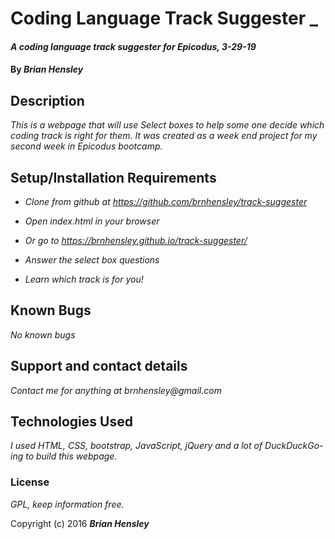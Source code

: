# Coding Language Track Suggester _

#### _A coding language track suggester for Epicodus, 3-29-19_

#### By _**Brian Hensley**_

## Description

_This is a webpage that will use Select boxes to help some one decide which coding track is right for them. It was created as a week end project for my second week in Epicodus bootcamp._

## Setup/Installation Requirements

* _Clone from github at https://github.com/brnhensley/track-suggester_

* _Open index.html in your browser_

* _Or go to https://brnhensley.github.io/track-suggester/_

* _Answer the select box questions_

* _Learn which track is for you!_

## Known Bugs

_No known bugs_

## Support and contact details

_Contact me for anything at brnhensley@gmail.com_

## Technologies Used

_I used HTML, CSS, bootstrap, JavaScript, jQuery and a lot of DuckDuckGo-ing to build this webpage._

### License

*GPL, keep information free.*

Copyright (c) 2016 **_Brian Hensley_**
